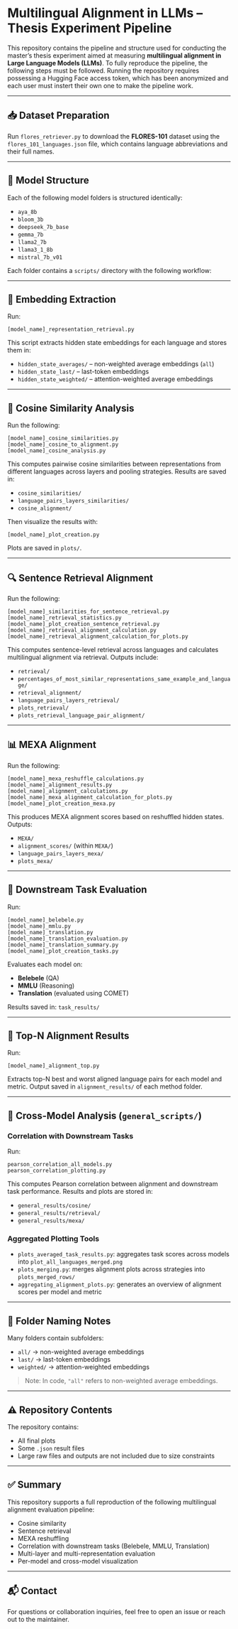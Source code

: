 # Multilingual Alignment in LLMs – Thesis Experiment Pipeline

This repository contains the pipeline and structure used for conducting the master’s thesis experiment aimed at measuring **multilingual alignment in Large Language Models (LLMs)**. To fully reproduce the pipeline, the following steps must be followed. Running the repository requires possessing a Hugging Face access token, which has been anonymized and each user must instert their own one to make the pipeline work.

---

## 📥 Dataset Preparation

Run `flores_retriever.py` to download the **FLORES-101** dataset using the `flores_101_languages.json` file, which contains language abbreviations and their full names.

---

## 📁 Model Structure

Each of the following model folders is structured identically:

* `aya_8b`
* `bloom_3b`
* `deepseek_7b_base`
* `gemma_7b`
* `llama2_7b`
* `llama3_1_8b`
* `mistral_7b_v01`

Each folder contains a `scripts/` directory with the following workflow:

---

## 🧠 Embedding Extraction

Run:

```
[model_name]_representation_retrieval.py
```

This script extracts hidden state embeddings for each language and stores them in:

* `hidden_state_averages/` – non-weighted average embeddings (`all`)
* `hidden_state_last/` – last-token embeddings
* `hidden_state_weighted/` – attention-weighted average embeddings

---

## 🔁 Cosine Similarity Analysis

Run the following:

```
[model_name]_cosine_similarities.py
[model_name]_cosine_to_alignment.py
[model_name]_cosine_analysis.py
```

This computes pairwise cosine similarities between representations from different languages across layers and pooling strategies. Results are saved in:

* `cosine_similarities/`
* `language_pairs_layers_similarities/`
* `cosine_alignment/`

Then visualize the results with:

```
[model_name]_plot_creation.py
```

Plots are saved in `plots/`.

---

## 🔍 Sentence Retrieval Alignment

Run the following:

```
[model_name]_similarities_for_sentence_retrieval.py
[model_name]_retrieval_statistics.py
[model_name]_plot_creation_sentence_retrieval.py
[model_name]_retrieval_alignment_calculation.py
[model_name]_retrieval_alignment_calculation_for_plots.py
```

This computes sentence-level retrieval across languages and calculates multilingual alignment via retrieval. Outputs include:

* `retrieval/`
* `percentages_of_most_similar_representations_same_example_and_language/`
* `retrieval_alignment/`
* `language_pairs_layers_retrieval/`
* `plots_retrieval/`
* `plots_retrieval_language_pair_alignment/`

---

## 📊 MEXA Alignment

Run the following:

```
[model_name]_mexa_reshuffle_calculations.py
[model_name]_alignment_results.py
[model_name]_alignment_calculations.py
[model_name]_mexa_alignment_calculation_for_plots.py
[model_name]_plot_creation_mexa.py
```

This produces MEXA alignment scores based on reshuffled hidden states. Outputs:

* `MEXA/`
* `alignment_scores/` (within `MEXA/`)
* `language_pairs_layers_mexa/`
* `plots_mexa/`

---

## 🧪 Downstream Task Evaluation

Run:

```
[model_name]_belebele.py
[model_name]_mmlu.py
[model_name]_translation.py
[model_name]_translation_evaluation.py
[model_name]_translation_summary.py
[model_name]_plot_creation_tasks.py
```

Evaluates each model on:

* **Belebele** (QA)
* **MMLU** (Reasoning)
* **Translation** (evaluated using COMET)

Results saved in: `task_results/`

---

## 🏅 Top-N Alignment Results

Run:

```
[model_name]_alignment_top.py
```

Extracts top-N best and worst aligned language pairs for each model and metric. Output saved in `alignment_results/` of each method folder.

---

## 🔬 Cross-Model Analysis (`general_scripts/`)

### Correlation with Downstream Tasks

Run:

```
pearson_correlation_all_models.py
pearson_correlation_plotting.py
```

This computes Pearson correlation between alignment and downstream task performance. Results and plots are stored in:

* `general_results/cosine/`
* `general_results/retrieval/`
* `general_results/mexa/`

### Aggregated Plotting Tools

* `plots_averaged_task_results.py`: aggregates task scores across models into `plot_all_languages_merged.png`
* `plots_merging.py`: merges alignment plots across strategies into `plots_merged_rows/`
* `aggregating_alignment_plots.py`: generates an overview of alignment scores per model and metric

---

## 📁 Folder Naming Notes

Many folders contain subfolders:

* `all/` → non-weighted average embeddings
* `last/` → last-token embeddings
* `weighted/` → attention-weighted embeddings

> Note: In code, `"all"` refers to non-weighted average embeddings.

---

## ⚠️ Repository Contents

The repository contains:

* All final plots
* Some `.json` result files
* Large raw files and outputs are not included due to size constraints

---

## ✅ Summary

This repository supports a full reproduction of the following multilingual alignment evaluation pipeline:

* Cosine similarity
* Sentence retrieval
* MEXA reshuffling
* Correlation with downstream tasks (Belebele, MMLU, Translation)
* Multi-layer and multi-representation evaluation
* Per-model and cross-model visualization

---

## 📬 Contact

For questions or collaboration inquiries, feel free to open an issue or reach out to the maintainer.
